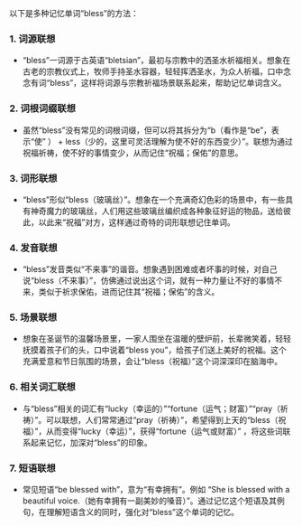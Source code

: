 以下是多种记忆单词“bless”的方法：

### 1. 词源联想
 - “bless”一词源于古英语“bletsian”，最初与宗教中的洒圣水祈福相关。想象在古老的宗教仪式上，牧师手持圣水容器，轻轻挥洒圣水，为众人祈福，口中念念有词“bless”，这样将词源与宗教祈福场景联系起来，帮助记忆单词含义。

### 2. 词根词缀联想
 - 虽然“bless”没有常见的词根词缀，但可以将其拆分为“b（看作是“be”，表示“使” ） + less（少的，这里可灵活理解为使不好的东西变少）”。联想为通过祝福祈祷，使不好的事情变少，从而记住“祝福；保佑”的意思。

### 3. 词形联想
 - “bless”形似“bless（玻璃丝）”。想象在一个充满奇幻色彩的场景中，有一些具有神奇魔力的玻璃丝，人们用这些玻璃丝编织成各种象征好运的物品，送给彼此，以此来“祝福”对方，这样通过奇特的词形联想记住单词。

### 4. 发音联想
 - “bless”发音类似“不来事”的谐音。想象遇到困难或者坏事的时候，对自己说“bless（不来事）”，仿佛通过说出这个词，就有一种力量让不好的事情不来，类似于祈求保佑，进而记住其“祝福；保佑”的含义。

### 5. 场景联想
 - 想象在圣诞节的温馨场景里，一家人围坐在温暖的壁炉前，长辈微笑着，轻轻抚摸着孩子们的头，口中说着“bless you”，给孩子们送上美好的祝福。这个充满爱意和节日氛围的场景，会让“bless（祝福）”这个词深深印在脑海中。

### 6. 相关词汇联想
 - 与“bless”相关的词汇有“lucky（幸运的）”“fortune（运气；财富）”“pray（祈祷）”。可以联想，人们常常通过“pray（祈祷）”，希望得到上天的“bless（祝福）”，从而变得“lucky（幸运）”，获得“fortune（运气或财富）” ，将这些词联系起来记忆，加深对“bless”的印象。

### 7. 短语联想
 - 常见短语“be blessed with”，意为“有幸拥有”。例如 “She is blessed with a beautiful voice.（她有幸拥有一副美妙的嗓音）”。通过记忆这个短语及其例句，在理解短语含义的同时，强化对“bless”这个单词的记忆。 